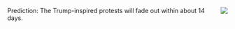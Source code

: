 <img src="http://scripting.com/images/2020/04/19/cameliaRedKidneyBeans.png" border="0" align="right">Prediction: The Trump-inspired protests will fade out within about 14 days.
